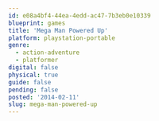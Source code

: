 ```yaml
---
id: e08a4bf4-44ea-4edd-ac47-7b3eb0e10339
blueprint: games
title: 'Mega Man Powered Up'
platform: playstation-portable
genre:
  - action-adventure
  - platformer
digital: false
physical: true
guide: false
pending: false
posted: '2014-02-11'
slug: mega-man-powered-up
---
```


